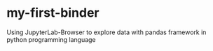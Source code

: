 # my-first-binder
Using JupyterLab-Browser to explore data with pandas framework in python programming language
